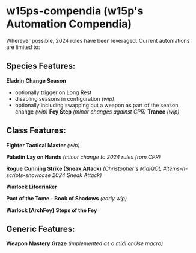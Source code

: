 # w15ps-compendia (w15p's Automation Compendia)
Wherever possible, 2024 rules have been leveraged. Current automations are limited to:

## Species Features:
__Eladrin__
**Change Season**
* optionally trigger on Long Rest
* disabling seasons in configuration *(wip)*
* optionally including swapping out a weapon as part of the season change *(wip)*
**Fey Step** *(minor changes against CPR)*
**Trance** *(wip)*

## Class Features:
__Fighter__
**Tactical Master** *(wip)*

__Paladin__
**Lay on Hands** *(minor change to 2024 rules from CPR)*

__Rogue__
**Cunning Strike (Sneak Attack)** *(Christopher's MidiQOL #items-n-scripts-showcase 2024 Sneak Attack)*

__Warlock__
**Lifedrinker**

**Pact of the Tome - Book of Shadows** *(early wip)*

__Warlock (ArchFey)__
**Steps of the Fey**

## Generic Features:
__Weapon Mastery__
**Graze** *(implemented as a midi onUse macro)*
